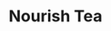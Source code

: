---
layout: layouts/tea
title: Nourish Tea
short: this tea will both open the heart and get the love juices flowing
img: curry.jpg
category: "sassy by the day"
upprice: 0
url: "nourish"
tags: 
  - product
  - tea
  - featured
  - sassy by the day

herbs:
  - nettles
  - oatstraw
  - ginger

---